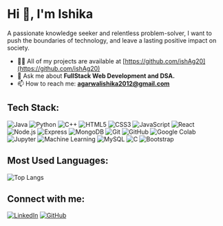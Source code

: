 # Hi 👋, I'm Ishika

A passionate knowledge seeker and relentless problem-solver, I want to push the boundaries of technology, and leave a lasting positive impact on society.

- 👨‍💻 All of my projects are available at [https://github.com/ishAg20](https://github.com/ishAg20)
- 💬 Ask me about **FullStack Web Development and DSA.**
- 📫 How to reach me: **agarwalishika2012@gmail.com**

## Tech Stack:
![Java](https://img.shields.io/badge/-Java-007396?style=flat-square&logo=java)
![Python](https://img.shields.io/badge/-Python-3776AB?style=flat-square&logo=python&logoColor=white)
![C++](https://img.shields.io/badge/-C++-00599C?style=flat-square&logo=c%2B%2B)
![HTML5](https://img.shields.io/badge/-HTML5-E34F26?style=flat-square&logo=html5&logoColor=white)
![CSS3](https://img.shields.io/badge/-CSS3-1572B6?style=flat-square&logo=css3)
![JavaScript](https://img.shields.io/badge/-JavaScript-F7DF1E?style=flat-square&logo=javascript&logoColor=black)
![React](https://img.shields.io/badge/-React-61DAFB?style=flat-square&logo=react&logoColor=black)
![Node.js](https://img.shields.io/badge/-Node.js-339933?style=flat-square&logo=node.js&logoColor=white)
![Express](https://img.shields.io/badge/-Express-000000?style=flat-square&logo=express&logoColor=white)
![MongoDB](https://img.shields.io/badge/-MongoDB-47A248?style=flat-square&logo=mongodb&logoColor=white)
![Git](https://img.shields.io/badge/-Git-F05032?style=flat-square&logo=git&logoColor=white)
![GitHub](https://img.shields.io/badge/-GitHub-181717?style=flat-square&logo=github)
![Google Colab](https://img.shields.io/badge/-Google%20Colab-F9AB00?style=flat-square&logo=google-colab&logoColor=white)
![Jupyter](https://img.shields.io/badge/-Jupyter-F37626?style=flat-square&logo=jupyter&logoColor=white)
![Machine Learning](https://img.shields.io/badge/-Machine%20Learning-FF6F00?style=flat-square&logo=tensorflow&logoColor=white)
![MySQL](https://img.shields.io/badge/-MySQL-4479A1?style=flat-square&logo=mysql&logoColor=white)
![C](https://img.shields.io/badge/-C-A8B9CC?style=flat-square&logo=c&logoColor=white)
![Bootstrap](https://img.shields.io/badge/-Bootstrap-7952B3?style=flat-square&logo=bootstrap&logoColor=white)


## Most Used Languages:
![Top Langs](https://github-readme-stats.vercel.app/api/top-langs/?username=ishAg20&layout=compact&theme=radical)

## Connect with me:
[![LinkedIn](https://img.shields.io/badge/-LinkedIn-0A66C2?style=flat-square&logo=linkedin)](https://www.linkedin.com/in/ishika-agarwal-39449929a/)
[![GitHub](https://img.shields.io/badge/-GitHub-181717?style=flat-square&logo=github)](https://github.com/ishAg20)
